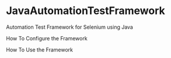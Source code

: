 # JavaAutomationTestFramework
Automation Test Framework for Selenium using Java


How To Configure the Framework







How To Use the Framework
